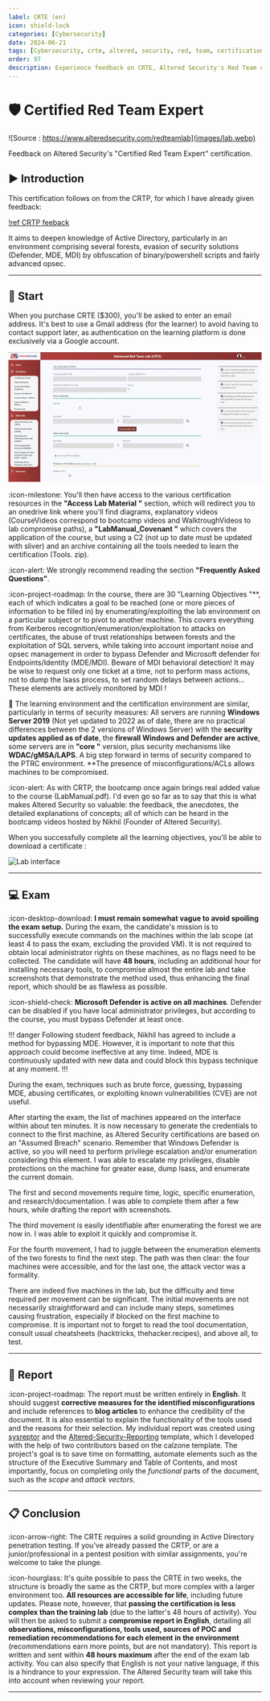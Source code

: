```yaml
---
label: CRTE (en)
icon: shield-lock
categories: [Cybersecurity]
date: 2024-06-21
tags: [Cybersecurity, crte, altered, security, red, team, certification]
order: 97
description: Experience feedback on CRTE, Altered Security's Red Team certification in an Active Directory environment.
---
```


# 🛡️ Certified Red Team Expert

![Source : https://www.alteredsecurity.com/redteamlab](images/lab.webp)

Feedback on Altered Security's "Certified Red Team Expert" certification.

## ▶️ Introduction

This certification follows on from the CRTP, for which I have already given feedback:

[!ref CRTP feeback](https://docs.contactit.fr/certifications/crtp/en/)

It aims to deepen knowledge of Active Directory, particularly in an environment comprising several forests, evasion of security solutions (Defender, MDE, MDI) by obfuscation of binary/powershell scripts and fairly advanced opsec.

---

## 📕 Start

When you purchase CRTE ($300), you'll be asked to enter an email address. It's best to use a Gmail address (for the learner) to avoid having to contact support later, as authentication on the learning platform is done exclusively via a Google account.  

![Altered Security learning platform interface](images/interface.webp)

:icon-milestone: You'll then have access to the various certification resources in the **"Access Lab Material "** section, which will redirect you to an onedrive link where you'll find diagrams, explanatory videos (CourseVideos correspond to bootcamp videos and WalktroughVideos to lab compromise paths), a **"LabManual_Covenant "** which covers the application of the course, but using a C2 (not up to date must be updated with sliver) and an archive containing all the tools needed to learn the certification (Tools. zip).  

:icon-alert: We strongly recommend reading the section **"Frequently Asked Questions"**.  

:icon-project-roadmap: In the course, there are 30 "Learning Objectives "**, each of which indicates a goal to be reached (one or more pieces of information to be filled in) by enumerating/exploiting the lab environment on a particular subject or to pivot to another machine. This covers everything from Kerberos recognition/enumeration/exploitation to attacks on certificates, the abuse of trust relationships between forests and the exploitation of SQL servers, while taking into account important noise and opsec management in order to bypass Defender and Microsoft defender for Endpoints/Identity (MDE/MDI). Beware of MDI behavioral detection! It may be wise to request only one ticket at a time, not to perform mass actions, not to dump the lsass process, to set random delays between actions... These elements are actively monitored by MDI !  

📍 The learning environment and the certification environment are similar, particularly in terms of security measures:
All servers are running **Windows Server 2019** (Not yet updated to 2022 as of date, there are no practical differences between the 2 versions of Windows Server) with the **security updates applied as of date**, the **firewall Windows and Defender are active**, some servers are in **"core "** version, plus security mechanisms like **WDAC/gMSA/LAPS**. A big step forward in terms of security compared to the PTRC environment. **The presence of misconfigurations/ACLs allows machines to be compromised.  

:icon-alert: As with CRTP, the bootcamp once again brings real added value to the course (LabManual.pdf). I'd even go so far as to say that this is what makes Altered Security so valuable: the feedback, the anecdotes, the detailed explanations of concepts; all of which can be heard in the bootcamp videos hosted by Nikhil (Founder of Altered Security).  

When you successfully complete all the learning objectives, you'll be able to download a certificate :  

![Lab interface](images/crte_lab.png)

---

## 💻 Exam

:icon-desktop-download: **I must remain somewhat vague to avoid spoiling the exam setup.** During the exam, the candidate's mission is to successfully execute commands on the machines within the lab scope (at least 4 to pass the exam, excluding the provided VM). It is not required to obtain local administrator rights on these machines, as no flags need to be collected. The candidate will have **48 hours**, including an additional hour for installing necessary tools, to compromise almost the entire lab and take screenshots that demonstrate the method used, thus enhancing the final report, which should be as flawless as possible.  

:icon-shield-check: **Microsoft Defender is active on all machines**. Defender can be disabled if you have local administrator privileges, but according to the course, you must bypass Defender at least once.

!!! danger
Following student feedback, Nikhil has agreed to include a method for bypassing MDE. However, it is important to note that this approach could become ineffective at any time. Indeed, MDE is continuously updated with new data and could block this bypass technique at any moment.
!!!

During the exam, techniques such as brute force, guessing, bypassing MDE, abusing certificates, or exploiting known vulnerabilities (CVE) are not useful.

After starting the exam, the list of machines appeared on the interface within about ten minutes. It is now necessary to generate the credentials to connect to the first machine, as Altered Security certifications are based on an "Assumed Breach" scenario. Remember that Windows Defender is active, so you will need to perform privilege escalation and/or enumeration considering this element. I was able to escalate my privileges, disable protections on the machine for greater ease, dump lsass, and enumerate the current domain.

The first and second movements require time, logic, specific enumeration, and research/documentation. I was able to complete them after a few hours, while drafting the report with screenshots.

The third movement is easily identifiable after enumerating the forest we are now in. I was able to exploit it quickly and compromise it.

For the fourth movement, I had to juggle between the enumeration elements of the two forests to find the next step. The path was then clear: the four machines were accessible, and for the last one, the attack vector was a formality.

There are indeed five machines in the lab, but the difficulty and time required per movement can be significant. The initial movements are not necessarily straightforward and can include many steps, sometimes causing frustration, especially if blocked on the first machine to compromise. It is important not to forget to read the tool documentation, consult usual cheatsheets (hacktricks, thehacker.recipes), and above all, to test.

---

## 📖 Report

:icon-project-roadmap: The report must be written entirely in **English**. It should suggest **corrective measures for the identified misconfigurations** and include references to **blog articles** to enhance the credibility of the document. It is also essential to explain the functionality of the tools used and the reasons for their selection. My individual report was created using [sysreptor](https://github.com/Syslifters/sysreptor) and the [Altered-Security-Reporting](https://github.com/didntchooseaname/Altered-Security-Reporting) template, which I developed with the help of two contributors based on the calzone template. The project's goal is to save time on formatting, automate elements such as the structure of the Executive Summary and Table of Contents, and most importantly, focus on completing only the *functional* parts of the document, such as the *scope* and *attack vectors*.

---

## 📋 Conclusion

:icon-arrow-right: The CRTE requires a solid grounding in Active Directory penetration testing. If you've already passed the CRTP, or are a junior/professional in a pentest position with similar assignments, you're welcome to take the plunge.  

:icon-hourglass: It's quite possible to pass the CRTE in two weeks, the structure is broadly the same as the CRTP, but more complex with a larger environment too. **All resources are accessible for life**, including future updates. Please note, however, that **passing the certification is less complex than the training lab** (due to the latter's 48 hours of activity). You will then be asked to submit a **compromise report in English**, detailing all **observations, misconfigurations, tools used, sources of POC and remediation recommendations for each element in the environment** (recommendations earn more points, but are not mandatory). This report is written and sent within **48 hours maximum** after the end of the exam lab activity. You can also specify that English is not your native language, if this is a hindrance to your expression. The Altered Security team will take this into account when reviewing your report.

---